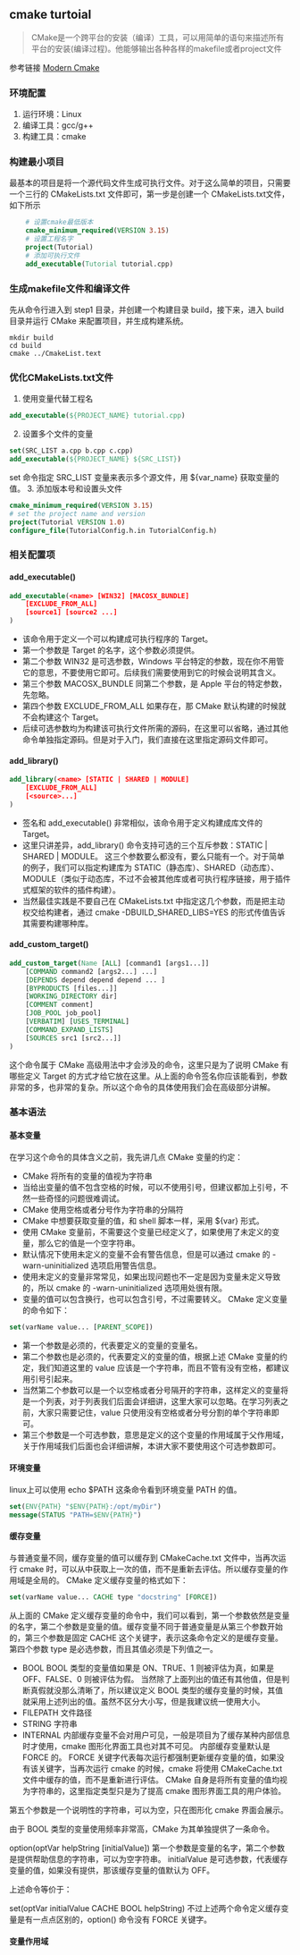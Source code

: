 ## cmake turtoial
> CMake是一个跨平台的安装（编译）工具，可以用简单的语句来描述所有平台的安装(编译过程)。他能够输出各种各样的makefile或者project文件

参考链接 [Modern Cmake](https://modern-cmake-cn.github.io/Modern-CMake-zh_CN/chapters/intro/newcmake.html)
### 环境配置
1. 运行环境：Linux
2. 编译工具：gcc/g++
3. 构建工具：cmake
### 构建最小项目
最基本的项目是将一个源代码文件生成可执行文件。对于这么简单的项目，只需要一个三行的 CMakeLists.txt 文件即可，第一步是创建一个 CMakeLists.txt文件，如下所示
```cmake
    # 设置cmake最低版本
    cmake_minimum_required(VERSION 3.15)
    # 设置工程名字
    project(Tutorial)
    # 添加可执行文件
    add_executable(Tutorial tutorial.cpp)
```
### 生成makefile文件和编译文件
先从命令行进入到 step1 目录，并创建一个构建目录 build，接下来，进入 build 目录并运行 CMake 来配置项目，并生成构建系统。
```shell
mkdir build
cd build
cmake ../CmakeList.text
```
### 优化CMakeLists.txt文件
1. 使用变量代替工程名
```cmake
add_executable(${PROJECT_NAME} tutorial.cpp)
```
2. 设置多个文件的变量
```cmake
set(SRC_LIST a.cpp b.cpp c.cpp)
add_executable(${PROJECT_NAME} ${SRC_LIST})
```
set 命令指定 SRC_LIST 变量来表示多个源文件，用 ${var_name} 获取变量的值。
3. 添加版本号和设置头文件
```cmake
cmake_minimum_required(VERSION 3.15)
# set the project name and version
project(Tutorial VERSION 1.0)
configure_file(TutorialConfig.h.in TutorialConfig.h)
```
### 相关配置项
#### add_executable()

```cmake
add_executable(<name> [WIN32] [MACOSX_BUNDLE]
    [EXCLUDE_FROM_ALL]
    [source1] [source2 ...]
)
```
- 该命令用于定义一个可以构建成可执行程序的 Target。
- 第一个参数是 Target 的名字，这个参数必须提供。
- 第二个参数 WIN32 是可选参数，Windows 平台特定的参数，现在你不用管它的意思，不要使用它即可。后续我们需要使用到它的时候会说明其含义。
- 第三个参数 MACOSX_BUNDLE 同第二个参数，是 Apple 平台的特定参数，先忽略。
- 第四个参数 EXCLUDE_FROM_ALL 如果存在，那 CMake 默认构建的时候就不会构建这个 Target。
- 后续可选参数均为构建该可执行文件所需的源码，在这里可以省略，通过其他命令单独指定源码。但是对于入门，我们直接在这里指定源码文件即可。
#### add_library()
```cmake
add_library(<name> [STATIC | SHARED | MODULE]
    [EXCLUDE_FROM_ALL]
    [<source>...]
)
```
- 签名和 add_executable() 非常相似，该命令用于定义构建成库文件的 Target。
- 这里只讲差异，add_library() 命令支持可选的三个互斥参数：STATIC | SHARED | MODULE。
这三个参数要么都没有，要么只能有一个。对于简单的例子，我们可以指定构建库为 STATIC（静态库）、SHARED（动态库）、MODULE（类似于动态库，不过不会被其他库或者可执行程序链接，用于插件式框架的软件的插件构建）。
- 当然最佳实践是不要自己在 CMakeLists.txt 中指定这几个参数，而是把主动权交给构建者，通过 cmake -DBUILD_SHARED_LIBS=YES 的形式传值告诉其需要构建哪种库。
#### add_custom_target() 
```cmake
add_custom_target(Name [ALL] [command1 [args1...]]
    [COMMAND command2 [args2...] ...]
    [DEPENDS depend depend depend ... ]
    [BYPRODUCTS [files...]]
    [WORKING_DIRECTORY dir]
    [COMMENT comment]
    [JOB_POOL job_pool]
    [VERBATIM] [USES_TERMINAL]
    [COMMAND_EXPAND_LISTS]
    [SOURCES src1 [src2...]]
)
```
这个命令属于 CMake 高级用法中才会涉及的命令，这里只是为了说明 CMake 有哪些定义 Target 的方式才给它放在这里。从上面的命令签名你应该能看到，参数非常的多，也非常的复杂。所以这个命令的具体使用我们会在高级部分讲解。
### 基本语法
#### 基本变量
在学习这个命令的具体含义之前，我先讲几点 CMake 变量的约定：
- CMake 将所有的变量的值视为字符串
- 当给出变量的值不包含空格的时候，可以不使用引号，但建议都加上引号，不然一些奇怪的问题很难调试。
- CMake 使用空格或者分号作为字符串的分隔符
- CMake 中想要获取变量的值，和 shell 脚本一样，采用 ${var} 形式。
- 使用 CMake 变量前，不需要这个变量已经定义了，如果使用了未定义的变量，那么它的值是一个空字符串。
- 默认情况下使用未定义的变量不会有警告信息，但是可以通过 cmake 的 -warn-uninitialized 选项启用警告信息。
- 使用未定义的变量非常常见，如果出现问题也不一定是因为变量未定义导致的，所以 cmake 的 -warn-uninitialized 选项用处很有限。
- 变量的值可以包含换行，也可以包含引号，不过需要转义。
CMake 定义变量的命令如下：
```cmake
set(varName value... [PARENT_SCOPE])
```
- 第一个参数是必须的，代表要定义的变量的变量名。
- 第二个参数也是必须的，代表要定义的变量的值，根据上述 CMake 变量的约定，我们知道这里的 value 应该是一个字符串，而且不管有没有空格，都建议用引号引起来。
- 当然第二个参数可以是一个以空格或者分号隔开的字符串，这样定义的变量将是一个列表，对于列表我们后面会详细讲，这里大家可以忽略。在学习列表之前，大家只需要记住，value 只使用没有空格或者分号分割的单个字符串即可。
- 第三个参数是一个可选参数，意思是定义的这个变量的作用域属于父作用域，关于作用域我们后面也会详细讲解，本讲大家不要使用这个可选参数即可。
#### 环境变量
linux上可以使用 echo $PATH 这条命令看到环境变量 PATH 的值。
```cmake
set(ENV{PATH} "$ENV{PATH}:/opt/myDir")
message(STATUS "PATH=$ENV{PATH}")
```
#### 缓存变量
与普通变量不同，缓存变量的值可以缓存到 CMakeCache.txt 文件中，当再次运行 cmake 时，可以从中获取上一次的值，而不是重新去评估。所以缓存变量的作用域是全局的。
CMake 定义缓存变量的格式如下：
```cmake
set(varName value... CACHE type "docstring" [FORCE])
```
从上面的 CMake 定义缓存变量的命令中，我们可以看到，第一个参数依然是变量的名字，第二个参数是变量的值。缓存变量不同于普通变量是从第三个参数开始的，第三个参数是固定 CACHE 这个关键字，表示这条命令定义的是缓存变量。
第四个参数 type 是必选参数，而且其值必须是下列值之一。
- BOOL
BOOL 类型的变量值如果是 ON、TRUE、1 则被评估为真，如果是 OFF、FALSE、0 则被评估为假。
当然除了上面列出的值还有其他值，但是判断真假就没那么清晰了，所以建议定义 BOOL 类型的缓存变量的时候，其值就采用上述列出的值。虽然不区分大小写，但是我建议统一使用大小。
- FILEPATH
文件路径
- STRING
字符串
- INTERNAL
内部缓存变量不会对用户可见，一般是项目为了缓存某种内部信息时才使用，cmake 图形化界面工具也对其不可见。
内部缓存变量默认是 FORCE 的。
FORCE 关键字代表每次运行都强制更新缓存变量的值，如果没有该关键字，当再次运行 cmake 的时候，cmake 将使用 CMakeCache.txt 文件中缓存的值，而不是重新进行评估。
CMake 自身是将所有变量的值均视为字符串的，这里指定类型只是为了提高 cmake 图形界面工具的用户体验。

第五个参数是一个说明性的字符串，可以为空，只在图形化 cmake 界面会展示。

由于 BOOL 类型的变量使用频率非常高，CMake 为其单独提供了一条命令。

option(optVar helpString [initialValue])
第一个参数是变量的名字，第二个参数是提供帮助信息的字符串，可以为空字符串。 initialValue 是可选参数，代表缓存变量的值，如果没有提供，那该缓存变量的值默认为 OFF。

上述命令等价于：

set(optVar initialValue CACHE BOOL helpString)
不过上述两个命令定义缓存变量是有一点点区别的，option() 命令没有 FORCE 关键字。
#### 变量作用域

